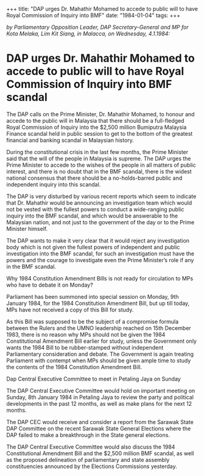 +++ 
title: "DAP urges Dr. Mahathir Mohamed to accede to public will to have Royal Commission of Inquiry into BMF"
date: "1984-01-04"
tags:
+++

_by Parliamentary Opposition Leader, DAP Secretary-General and MP for Kota Melaka, Lim Kit Siang, in Malacca, on Wednesday, 4.1.1984:_

# DAP urges Dr. Mahathir Mohamed to accede to public will to have Royal Commission of Inquiry into BMF scandal

The DAP calls on the Prime Minister, Dr. Mahathir Mohamed, to honour and accede to the public will in Malaysia that there should be a full-fledged Royal Commission of Inquiry into the $2,500 million Bumiputra Malaysia Finance scandal held in public session to get to the bottom of the greatest financial and banking scandal in Malaysian history. </u>

During the constitutional crisis in the last few months, the Prime Minister said that the will of the people in Malaysia is supreme. The DAP urges the Prime Minister to accede to the wishes of the people in all matters of public interest, and there is no doubt that in the BMF scandal, there is the widest national consensus that there should be a no-holds-barred public and independent inquiry into this scandal.

The DAP is very disturbed by various recent reports which seem to indicate that Dr. Mahathir would be announcing an investigation team 
which would not be vested with the fullest powers to conduct a wide-ranging public inquiry into the BMF scandal, and which would be answerable to the Malaysian nation, and not just to the government of the day or to the Prime Minister himself. 

The DAP wants to make it very clear that it would reject any investigation body which is not given the fullest powers of independent and public investigation into the BMF scandal, for such an investigation must have the powers and the courage to investigate even the Prime Minister’s role if any in the BMF scandal. 

Why 1984 Constitution Amendment Bills is not ready for circulation to MPs who have to debate it on Monday?

Parliament has been summoned into special session on Monday, 9th January 1984, for the 1984 Constitution Amendment Bill, but up till today, MPs have not received a copy of this Bill for study.

As this Bill was supposed to be the subject of a compromise formula between the Rulers and the UMNO leadership reached on 15th December 1983, there is no reason why MPs should not be given the 1984 Constitutional Amendment Bill earlier for study, unless the Government only wants the 1984 Bill to be rubber-stamped without independent Parliamentary consideration and debate. The Government is again treating Parliament with contempt when MPs should be given ample time to study the contents of the 1984 Constitution Amendment Bill.

Dap Central Executive Committee to meet in Petaling Jaya on Sunday

The DAP Central Executive Committee would hold on important meeting on Sunday, 8th January 1984 in Petaling Jaya to review the party and political developments in the past 12 months, as well as make plans for the next 12 months.

The DAP CEC would receive and consider a report from the Sarawak State DAP Committee on the recent Sarawak State General Elections where the DAP failed to make a breakthrough in the State general elections.

The DAP Central Executive Committee would also discuss the 1984 Constitutional Amendment Bill and the $2,500 million BMF scandal, as well as the proposed delineation of parliamentary and state assembly constituencies announced by the Elections Commissions yesterday.
 
